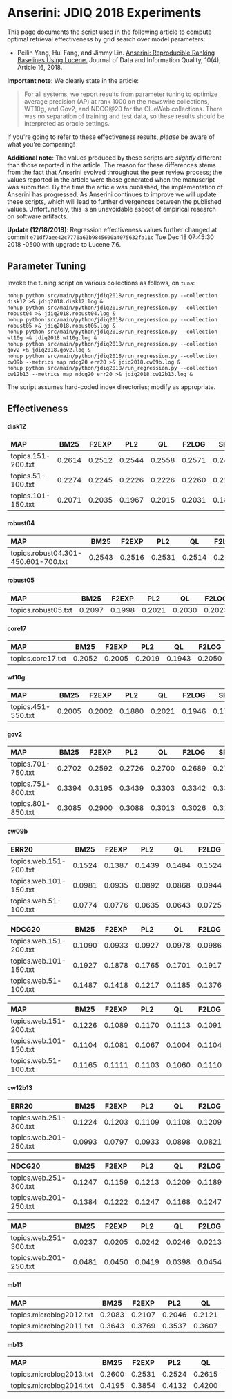 # Anserini: JDIQ 2018 Experiments

This page documents the script used in the following article to compute optimal retrieval effectiveness by grid search over model parameters:

+ Peilin Yang, Hui Fang, and Jimmy Lin. [Anserini: Reproducible Ranking Baselines Using Lucene.](https://dl.acm.org/citation.cfm?doid=3289400.3239571) Journal of Data and Information Quality, 10(4), Article 16, 2018.

**Important note**: We clearly state in the article:

> For all systems, we report results from parameter tuning to optimize average precision (AP) at rank 1000 on the newswire collections, WT10g, and Gov2, and NDCG@20 for the ClueWeb collections.
> There was no separation of training and test data, so these results should be interpreted as oracle settings.

If you're going to refer to these effectiveness results, _please_ be aware of what you're comparing!

**Additional note**: The values produced by these scripts are _slightly_ different than those reported in the article.
The reason for these differences stems from the fact that Anserini evolved throughout the peer review process; the values reported in the article were those generated when the manuscript was submitted.
By the time the article was published, the implementation of Anserini has progressed.
As Anserini continues to improve we will update these scripts, which will lead to further divergences between the published values.
Unfortunately, this is an unavoidable aspect of empirical research on software artifacts.

**Update (12/18/2018)**:
Regression effectiveness values further changed at commit `e71df7aee42c7776a63b9845600a4075632fa11c` Tue Dec 18 07:45:30 2018 -0500 with upgrade to Lucene 7.6.

## Parameter Tuning

Invoke the tuning script on various collections as follows, on `tuna`:

```
nohup python src/main/python/jdiq2018/run_regression.py --collection disk12 >& jdiq2018.disk12.log &
nohup python src/main/python/jdiq2018/run_regression.py --collection robust04 >& jdiq2018.robust04.log &
nohup python src/main/python/jdiq2018/run_regression.py --collection robust05 >& jdiq2018.robust05.log &
nohup python src/main/python/jdiq2018/run_regression.py --collection wt10g >& jdiq2018.wt10g.log &
nohup python src/main/python/jdiq2018/run_regression.py --collection gov2 >& jdiq2018.gov2.log &
nohup python src/main/python/jdiq2018/run_regression.py --collection cw09b --metrics map ndcg20 err20 >& jdiq2018.cw09b.log &
nohup python src/main/python/jdiq2018/run_regression.py --collection cw12b13 --metrics map ndcg20 err20 >& jdiq2018.cw12b13.log &
```

The script assumes hard-coded index directories; modify as appropriate.

## Effectiveness

#### disk12
MAP                                     | BM25      | F2EXP     | PL2       | QL        | F2LOG     | SPL       |
:---------------------------------------|-----------|-----------|-----------|-----------|-----------|-----------|
topics.151-200.txt                      | 0.2614    | 0.2512    | 0.2544    | 0.2558    | 0.2571    | 0.2459    |
topics.51-100.txt                       | 0.2274    | 0.2245    | 0.2226    | 0.2226    | 0.2260    | 0.2201    |
topics.101-150.txt                      | 0.2071    | 0.2035    | 0.1967    | 0.2015    | 0.2031    | 0.1840    |


#### robust04
MAP                                     | BM25      | F2EXP     | PL2       | QL        | F2LOG     | SPL       |
:---------------------------------------|-----------|-----------|-----------|-----------|-----------|-----------|
topics.robust04.301-450.601-700.txt     | 0.2543    | 0.2516    | 0.2531    | 0.2514    | 0.2523    | 0.2509    |


#### robust05
MAP                                     | BM25      | F2EXP     | PL2       | QL        | F2LOG     | SPL       |
:---------------------------------------|-----------|-----------|-----------|-----------|-----------|-----------|
topics.robust05.txt                     | 0.2097    | 0.1998    | 0.2021    | 0.2030    | 0.2023    | 0.1980    |


#### core17
MAP                                     | BM25      | F2EXP     | PL2       | QL        | F2LOG     | SPL       |
:---------------------------------------|-----------|-----------|-----------|-----------|-----------|-----------|
topics.core17.txt                       | 0.2052    | 0.2005    | 0.2019    | 0.1943    | 0.2050    | 0.1999    |


#### wt10g
MAP                                     | BM25      | F2EXP     | PL2       | QL        | F2LOG     | SPL       |
:---------------------------------------|-----------|-----------|-----------|-----------|-----------|-----------|
topics.451-550.txt                      | 0.2005    | 0.2002    | 0.1880    | 0.2021    | 0.1946    | 0.1704    |


#### gov2
MAP                                     | BM25      | F2EXP     | PL2       | QL        | F2LOG     | SPL       |
:---------------------------------------|-----------|-----------|-----------|-----------|-----------|-----------|
topics.701-750.txt                      | 0.2702    | 0.2592    | 0.2726    | 0.2700    | 0.2689    | 0.2734    |
topics.751-800.txt                      | 0.3394    | 0.3195    | 0.3439    | 0.3303    | 0.3342    | 0.3393    |
topics.801-850.txt                      | 0.3085    | 0.2900    | 0.3088    | 0.3013    | 0.3026    | 0.3139    |


#### cw09b
ERR20                                   | BM25      | F2EXP     | PL2       | QL        | F2LOG     | SPL       |
:---------------------------------------|-----------|-----------|-----------|-----------|-----------|-----------|
topics.web.151-200.txt                  | 0.1524    | 0.1387    | 0.1439    | 0.1484    | 0.1524    | 0.1445    |
topics.web.101-150.txt                  | 0.0981    | 0.0935    | 0.0892    | 0.0868    | 0.0944    | 0.0893    |
topics.web.51-100.txt                   | 0.0774    | 0.0776    | 0.0635    | 0.0643    | 0.0725    | 0.0659    |


NDCG20                                  | BM25      | F2EXP     | PL2       | QL        | F2LOG     | SPL       |
:---------------------------------------|-----------|-----------|-----------|-----------|-----------|-----------|
topics.web.151-200.txt                  | 0.1090    | 0.0933    | 0.0927    | 0.0978    | 0.0986    | 0.0933    |
topics.web.101-150.txt                  | 0.1927    | 0.1878    | 0.1765    | 0.1701    | 0.1917    | 0.1758    |
topics.web.51-100.txt                   | 0.1487    | 0.1418    | 0.1217    | 0.1185    | 0.1376    | 0.1252    |


MAP                                     | BM25      | F2EXP     | PL2       | QL        | F2LOG     | SPL       |
:---------------------------------------|-----------|-----------|-----------|-----------|-----------|-----------|
topics.web.151-200.txt                  | 0.1226    | 0.1089    | 0.1170    | 0.1113    | 0.1091    | 0.1163    |
topics.web.101-150.txt                  | 0.1104    | 0.1081    | 0.1067    | 0.1004    | 0.1104    | 0.1063    |
topics.web.51-100.txt                   | 0.1165    | 0.1111    | 0.1103    | 0.1060    | 0.1110    | 0.1099    |


#### cw12b13
ERR20                                   | BM25      | F2EXP     | PL2       | QL        | F2LOG     | SPL       |
:---------------------------------------|-----------|-----------|-----------|-----------|-----------|-----------|
topics.web.251-300.txt                  | 0.1224    | 0.1203    | 0.1109    | 0.1108    | 0.1209    | 0.1135    |
topics.web.201-250.txt                  | 0.0993    | 0.0797    | 0.0933    | 0.0898    | 0.0821    | 0.0940    |


NDCG20                                  | BM25      | F2EXP     | PL2       | QL        | F2LOG     | SPL       |
:---------------------------------------|-----------|-----------|-----------|-----------|-----------|-----------|
topics.web.251-300.txt                  | 0.1247    | 0.1159    | 0.1213    | 0.1209    | 0.1189    | 0.1213    |
topics.web.201-250.txt                  | 0.1384    | 0.1222    | 0.1247    | 0.1168    | 0.1247    | 0.1258    |


MAP                                     | BM25      | F2EXP     | PL2       | QL        | F2LOG     | SPL       |
:---------------------------------------|-----------|-----------|-----------|-----------|-----------|-----------|
topics.web.251-300.txt                  | 0.0237    | 0.0205    | 0.0242    | 0.0246    | 0.0213    | 0.0240    |
topics.web.201-250.txt                  | 0.0481    | 0.0450    | 0.0419    | 0.0398    | 0.0454    | 0.0418    |


#### mb11
MAP                                     | BM25      | F2EXP     | PL2       | QL        | F2LOG     | SPL       |
:---------------------------------------|-----------|-----------|-----------|-----------|-----------|-----------|
topics.microblog2012.txt                | 0.2083    | 0.2107    | 0.2046    | 0.2121    | 0.2033    | 0.2055    |
topics.microblog2011.txt                | 0.3643    | 0.3769    | 0.3537    | 0.3607    | 0.3823    | 0.3567    |


#### mb13
MAP                                     | BM25      | F2EXP     | PL2       | QL        | F2LOG     | SPL       |
:---------------------------------------|-----------|-----------|-----------|-----------|-----------|-----------|
topics.microblog2013.txt                | 0.2600    | 0.2531    | 0.2524    | 0.2615    | 0.2622    | 0.2530    |
topics.microblog2014.txt                | 0.4195    | 0.3854    | 0.4132    | 0.4200    | 0.4121    | 0.4147    |


